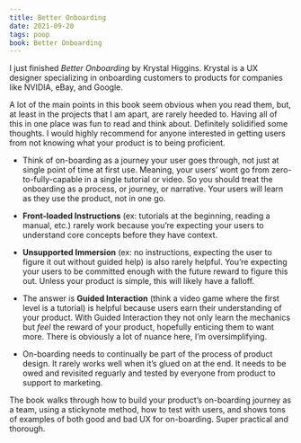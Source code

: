 ```yaml
---
title: Better Onboarding
date: 2021-09-20
tags: poop
book: Better Onboarding
---
```


I just finished _Better Onboarding_ by Krystal Higgins. Krystal is a UX designer specializing in onboarding customers to products for companies like NVIDIA, eBay, and Google.

A lot of the main points in this book seem obvious when you read them, but, at least in the projects that I am apart, are rarely heeded to. Having all of this in one place was fun to read and think about. Definitely solidified some thoughts. I would highly recommend for anyone interested in getting users from not knowing what your product is to being proficient.

- Think of on-boarding as a journey your user goes through, not just at single point of time at first use. Meaning, your users’ wont go from zero-to-fully-capable in a single tutorial or video. So you should treat the onboarding as a process, or journey, or narrative. Your users will learn as they use the product, not in one go.

- **Front-loaded Instructions** (ex: tutorials at the beginning, reading a manual, etc.) rarely work because you’re expecting your users to understand core concepts before they have context.

- **Unsupported Immersion** (ex: no instructions, expecting the user to figure it out without guided help) is also rarely helpful. You’re expecting your users to be committed enough with the future reward to figure this out. Unless your product is simple, this will likely have a falloff.

- The answer is **Guided Interaction** (think a video game where the first level is a tutorial) is helpful because users earn their understanding of your product. With Guided Interaction they not only learn the mechanics but _feel_ the reward of your product, hopefully enticing them to want more. There is obviously a lot of nuance here, I’m oversimplifying.

- On-boarding needs to continually be part of the process of product design. It rarely works well when it’s glued on at the end. It needs to be owed and revisited reguarly and tested by everyone from product to support to marketing.

The book walks through how to build your product’s on-boarding journey as a team, using a stickynote method, how to test with users, and shows tons of examples of both good and bad UX for on-boarding. Super practical and thorough.
